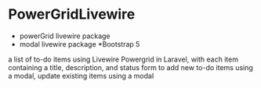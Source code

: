 # PowerGridLivewire
 * powerGrid livewire package
 * modal livewire package
 *Bootstrap 5
 
 a list of to-do items using Livewire Powergrid in Laravel, with each item containing a title, description, and status
 form to add new to-do items using a modal, update existing items using a modal
